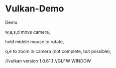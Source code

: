 # Vulkan-Demo
Demo

w,a,s,d move camera,

hold middle mouse to rotate,

q,e to zoom in camera (not complete, but possible),

//vulkan version 1.0.61.1
//GLFW WINDOW
